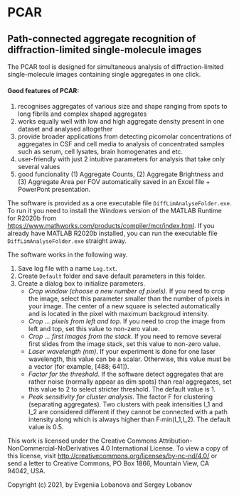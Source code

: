 # PCAR
## Path-connected aggregate recognition of diffraction-limited single-molecule images

The PCAR tool is designed for simultaneous analysis of diffraction-limited single-molecule images containing single aggregates in one click.

#### **Good features of PCAR:**
1. recognises aggregates of various size and shape ranging from spots to long fibrils and complex shaped aggregates
2. works equally well with low and high aggregate density present in one dataset and analysed altogether 
3. provide broader applications from detecting picomolar concentrations of aggregates in CSF and cell media to analysis of concentrated samples such as serum, cell lysates, brain homogenates and etc.
4. user-friendly with just 2 intuitive parameters for analysis that take only several values
5. good funcionality (1) Aggregate Counts, (2) Aggregate Brightness and (3) Aggregate Area per FOV automatically saved in an Excel file + PowerPont presentation.


The software is provided as a one executable file `DiffLimAnalyseFolder.exe`. To run it you need to install the Windows version of the MATLAB Runtime for R2020b from https://www.mathworks.com/products/compiler/mcr/index.html. If you already have MATLAB R2020b installed, you can run the executable file `DiffLimAnalyseFolder.exe` straight away.

The software works in the following way.
1. Save log file with a name `Log.txt`.
2. Create `Default` folder and save default parameters in this folder.
3. Create a dialog box to initialize parameters.
   - *Crop window (choose a new number of pixels)*. If you need to crop the image, select this parameter smaller than the number of pixels in your image. The center of a new square is selected automatically and is located in the pixel with maximum backgroud intensity.
   - *Crop ... pixels from left and top*. If you need to crop the image from left and top, set this value to non-zero value.
   - *Crop ... first images from the stack*. If you need to remove several first slides from the image stack, set this value to non-zero value.
   - *Laser wavelength (nm)*. If your experiment is done for one laser wavelength, this value can be a scalar. Otherwise, this value must be a vector (for example, [488; 641]).
   - *Factor for the threshold*. If the software detect aggregates that are rather noise (normally appear as dim spots) than real aggregates, set this value to 2 to select stricter threshold. The default value is 1.
   - *Peak sensitivity for cluster analysis*. The factor F for clustering (separating aggregates). Two clusters with peak intensities I_1 and I_2 are considered different if they cannot be connected with a path intensity along which is always higher than F∙min⁡(I_1,I_2). The default value is 0.5.



This work is licensed under the Creative Commons Attribution-NonCommercial-NoDerivatives 4.0 International License. To view a copy of this license, visit http://creativecommons.org/licenses/by-nc-nd/4.0/ or send a letter to Creative Commons, PO Box 1866, Mountain View, CA 94042, USA.

Copyright (c) 2021, by Evgeniia Lobanova and Sergey Lobanov

